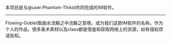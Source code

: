 本项目是与@user:Phantom-Thikid共同完成的IM软件。

---
Flowing-Goblet取曲水流觞之中流觞之意境，成为我们这款IM软件的名称。作为个人的作品，很多美术素材以及class都是借鉴和获取网络上的资源，如有侵权烦请告知。
